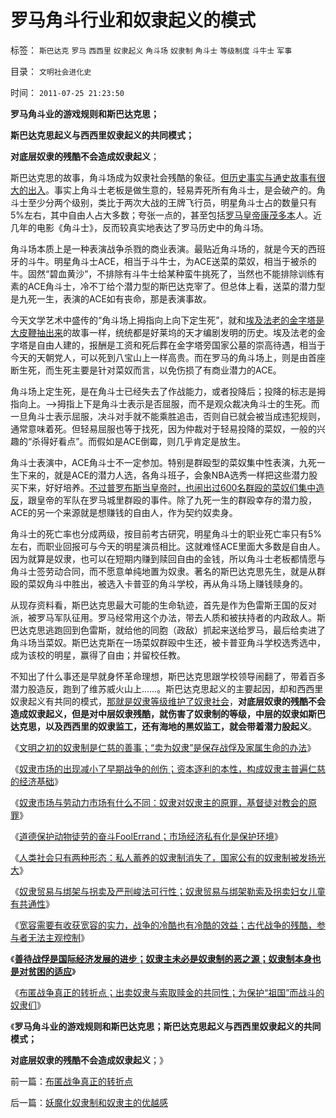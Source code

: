# 罗马角斗行业和奴隶起义的模式

标签： `斯巴达克` `罗马` `西西里` `奴隶起义` `角斗场` `奴隶制` `角斗士` `等级制度` `斗牛士` `军事` 

目录： `文明社会进化史`

时间： `2011-07-25 21:23:50`

**罗马角斗业的游戏规则和斯巴达克思；**

**斯巴达克思起义与西西里奴隶起义的共同模式；**

**对底层奴隶的残酷不会造成奴隶起义**；

斯巴达克思的故事，角斗场成为奴隶社会残酷的象征。[但历史事实与通史故事有很大的出入](../../../2009/8/25/宗教，科举，罗马角斗士和幸运儿.md)。事实上角斗士老板是做生意的，轻易弄死所有角斗士，是会破产的。角斗士至少分两个级别，类比于两次大战的王牌飞行员，明星角斗士占的数量只有5%左右，其中自由人占大多数；夸张一点的，甚至包括[罗马皇帝康茂多本](../../../2010/8/20/财政危机！康茂多错了！死了！成了昏君了！.md)人。近几年的电影《角斗士》，反而较真实地表达了罗马历史中的角斗场。

角斗场本质上是一种表演战争杀戮的商业表演。最贴近角斗场的，就是今天的西班牙的斗牛。明星角斗士ACE，相当于斗牛士，为ACE送菜的菜奴，相当于被杀的牛。固然“碧血黄沙”，不排除有斗牛士给某种蛮牛挑死了，当然也不能排除训练有素的ACE角斗士，冷不丁给个潜力型的斯巴达克宰了。但总体上看，送菜的潜力型是九死一生，表演的ACE如有丧命，那是表演事故。

今天文学艺术中盛传的“角斗场上拇指向上向下定生死”，就和[埃及法老的金字塔是大皮鞭抽出来](../../../2010/4/14/金字塔王朝的面子工程如南柯一梦.md)的故事一样，统统都是好莱坞的天才编剧发明的历史。埃及法老的金字塔是自由人建的，报酬是工资和死后葬在金字塔旁国家公墓的崇高待遇，相当于今天的天朝党人，可以死到八宝山上一样高贵。而在罗马的角斗场上，则是由首座断生死，而生死主要是针对菜奴而言，以免伤损了有商业潜力的ACE。

角斗场上定生死，是在角斗士已经失去了作战能力，或者投降后；投降的标志是拇指向上。——>拇指上下是角斗士表示是否屈服，而不是观众裁决角斗士的生死。而一旦角斗士表示屈服，决斗对手就不能乘胜追击，否则自已就会被当成违犯规则，通常意味着死。但轻易屈服也等于找死，因为仲裁对于轻易投降的菜奴，一般的兴趣的“杀得好看点”。而假如是ACE倒霉，则几乎肯定是放生。

角斗士表演中，ACE角斗士不一定参加。特别是群殴型的菜奴集中性表演，九死一生下来的，就是ACE的潜力人选，各角斗班子，会象NBA选秀一样把这些潜力股买下来，好好培养。[不过普罗布斯当皇帝时，也闹出过600名群殴的菜奴们集中造反](../../../2010/11/6/学雷锋做皇帝；斯巴达克斯二世.md)，跟皇帝的军队在罗马城里群殴的事件。除了九死一生的群殴幸存的潜力股，ACE的另一个来源就是想赚钱的自由人，作为契约奴卖身。

角斗士的死亡率也分成两级，按目前考古研究，明星角斗士的职业死亡率只有5%左右，而职业回报可与今天的明星演员相比。这就难怪ACE里面大多数是自由人。因为就算是奴隶，也可以在短期内赚到赎回自由的金钱，所以角斗士老板都情愿与角斗士签劳动合同，而不愿意单纯地置为奴隶。著名的斯巴达克思先生，就是从群殴的菜奴角斗中胜出，被选入卡普亚的角斗学校，再从角斗场上赚钱赎身的。

从现存资料看，斯巴达克思最大可能的生命轨迹，首先是作为色雷斯王国的反对派，被罗马军队征用。罗马经常用这个办法，带去人质和被扶持者的内政敌人。斯巴达克思逃跑回到色雷斯，就给他的同胞（政敌）抓起来送给罗马，最后给卖进了角斗场当菜奴。斯巴达克斯在一场菜奴群殴中生还，被卡普亚角斗学校选秀选中，成为该校的明星，赢得了自由；并留校任教。

不知出了什么事还是早就身怀革命理想，斯巴达克思跟学校领导闹翻了，带着百多潜力股造反，跑到了维苏威火山上……。斯巴达克思起义的主要起因，却和西西里奴隶起义有共同的模式，[那就是奴隶等级维护了奴隶社会](../../../2009/12/8/奴隶社会中的财富衡量标准.md)，**对底层奴隶的残酷不会造成奴隶起义，但是对中层奴隶残酷，就伤害了奴隶制的等级，中层的奴隶如斯巴达克思，以及西西里的奴隶监工，还有海地的黑奴监工，就会带着潜力股起义**。

《[文明之初的奴隶制是仁慈的善事；“卖为奴隶”是保存战俘及家属生命的办法](../../../2011/7/23/文明初期的奴隶制是善良的功德.md)》

《[奴隶市场的出现减小了早期战争的创伤；资本逐利的本性，构成奴隶主普遍仁慈的经济基础](../../../2011/7/23/奴隶主普遍仁慈的经济基础.md)》

《[奴隶市场与劳动力市场有什么不同：奴隶对奴隶主的原罪，基督徒对教会的原罪](../../../2011/7/23/奴隶贸易与劳资市场有什么根本不同？.md)》

《[道德保护动物徒劳的奋斗FoolErrand；市场经济私有化是保护环境](../../../2011/7/25/保护热门野生动物的徒劳和“保护黑奴”.md)》

《[人类社会只有两种形态：私人蓄养的奴隶制消失了，国家公有的奴隶制被发扬光大](../../../2011/7/25/人类社会只有两种形态;私人蓄养的奴隶制暂时消失了；.md)》

《[奴隶贸易与绑架与拐卖及严刑峻法可行性；奴隶贸易与绑架勒索及拐卖妇女儿童有共通性](../../../2011/7/25/奴隶贸易与绑架与拐卖及严刑峻法.md)》

《[宽容需要有收获宽容的实力，战争的冷酷也有冷酷的效益；古代战争的残酷，参与者无法主观控制](../../../2011/7/25/战争中冷酷？还是宽容？.md)》

《[**善待战俘是国际经济发展的进步；奴隶主未必是奴隶制的恶之源；奴隶制本身也是对贫困的适应**](../../../2011/7/25/“买一个奴隶，胜作七级浮屠.md)》

《[布匿战争真正的转折点；出卖奴隶与索取赎金的共同性；为保护“祖国”而战斗的奴隶们](../../../2011/7/25/布匿战争真正的转折点.md)》

《**罗马角斗业的游戏规则和斯巴达克思；斯巴达克思起义与西西里奴隶起义的共同模式；**

**对底层奴隶的残酷不会造成奴隶起义**；》



前一篇：[布匿战争真正的转折点](../../../2011/7/25/布匿战争真正的转折点.md)

后一篇：[妖魔化奴隶制和奴隶主的优越感](../../../2011/7/25/妖魔化奴隶制和奴隶主的优越感.md)